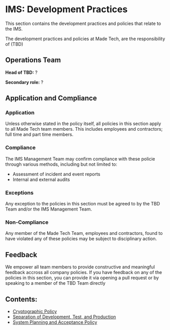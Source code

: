# IMS: Development Practices

This section contains the development practices and policies that relate to the IMS.

The development practices and policies at Made Tech, are the responsibility of (TBD)

## Operations Team
 **Head of TBD:** ?
 
 **Secondary role:** ?

## Application and Compliance
### Application
Unless otherwise stated in the policy itself, all policies in this section apply to all Made Tech team members. This includes employees and contractors; full time and part time members.

### Compliance
The IMS Management Team may confirm compliance with these policie through various methods, including but not limited to: 
 - Assessment of incident and event reports 
 - Internal and external audits
 
### Exceptions
Any exception to the policies in this section must be agreed to by the TBD Team and/or the IMS Management Team.

### Non-Compliance
Any member of the Made Tech Team, employees and contractors, found to have violated any of these policies may be subject to disciplinary action.

## Feedback
We empower all team members to provide constructive and meaningful feedback accross all company policies. If you have feedback on any of the policies in this section, you can provide it via opening a pull request or by speaking to a member of the TBD Team directly

## Contents:
 - [Cryptographic Policy](cryptographic.md)
 - [Separation of Development, Test, and Production](separation_of_development_test_production.md)
 - [System Planning and Acceptance Policy](development/system_planning_and_acceptance.md)
